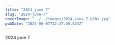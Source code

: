 ```yaml
---
title: "2024 june 7"
slug: "2024-june-7"
coverImage: "../../images/2024-june-7-U2Nz.jpg"
pubDate: "2024-06-07T12:37:56.524Z"
---
```


2024 june 7
